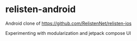 # relisten-android
Android clone of https://github.com/RelistenNet/relisten-ios

Experimenting with modularization and jetpack compose UI
